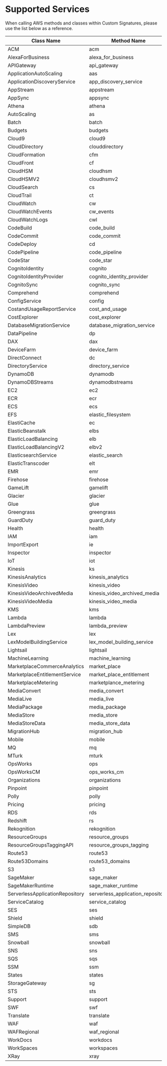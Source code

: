 # Supported Services

When calling AWS methods and classes within Custom Signatures, please use the list below as a reference.

| Class Name | Method Name |
|------------|-------------|
| ACM | acm |
| AlexaForBusiness | alexa_for_business |
| APIGateway | api_gateway |
| ApplicationAutoScaling | aas |
| ApplicationDiscoveryService | app_discovery_service |
| AppStream | appstream |
| AppSync | appsync |
| Athena | athena |
| AutoScaling | as |
| Batch | batch |
| Budgets | budgets |
| Cloud9 | cloud9 |
| CloudDirectory | clouddirectory |
| CloudFormation | cfm |
| CloudFront | cf |
| CloudHSM | cloudhsm |
| CloudHSMV2 | cloudhsmv2 |
| CloudSearch | cs |
| CloudTrail | ct |
| CloudWatch | cw |
| CloudWatchEvents | cw_events |
| CloudWatchLogs | cwl |
| CodeBuild | code_build |
| CodeCommit | code_commit |
| CodeDeploy | cd |
| CodePipeline | code_pipeline |
| CodeStar | code_star |
| CognitoIdentity | cognito |
| CognitoIdentityProvider | cognito_identity_provider |
| CognitoSync | cognito_sync |
| Comprehend | comprehend |
| ConfigService | config |
| CostandUsageReportService | cost_and_usage |
| CostExplorer | cost_explorer |
| DatabaseMigrationService | database_migration_service |
| DataPipeline | dp |
| DAX | dax |
| DeviceFarm | device_farm |
| DirectConnect | dc |
| DirectoryService | directory_service |
| DynamoDB | dynamodb |
| DynamoDBStreams | dynamodbstreams |
| EC2 | ec2 |
| ECR | ecr |
| ECS | ecs |
| EFS | elastic_filesystem |
| ElastiCache | ec |
| ElasticBeanstalk | elbs |
| ElasticLoadBalancing | elb |
| ElasticLoadBalancingV2 | elbv2 |
| ElasticsearchService | elastic_search |
| ElasticTranscoder | elt |
| EMR | emr |
| Firehose | firehose |
| GameLift | gamelift |
| Glacier | glacier |
| Glue | glue |
| Greengrass | greengrass |
| GuardDuty | guard_duty |
| Health | health |
| IAM | iam |
| ImportExport | ie |
| Inspector | inspector |
| IoT | iot |
| Kinesis | ks |
| KinesisAnalytics | kinesis_analytics |
| KinesisVideo | kinesis_video |
| KinesisVideoArchivedMedia | kinesis_video_archived_media |
| KinesisVideoMedia | kinesis_video_media |
| KMS | kms |
| Lambda | lambda |
| LambdaPreview | lambda_preview |
| Lex | lex |
| LexModelBuildingService | lex_model_building_service |
| Lightsail | lightsail |
| MachineLearning | machine_learning |
| MarketplaceCommerceAnalytics | market_place |
| MarketplaceEntitlementService | market_place_entitlement |
| MarketplaceMetering | marketplance_metering |
| MediaConvert | media_convert |
| MediaLive | media_live |
| MediaPackage | media_package |
| MediaStore | media_store |
| MediaStoreData | media_store_data |
| MigrationHub | migration_hub |
| Mobile | mobile |
| MQ | mq |
| MTurk | mturk |
| OpsWorks | ops |
| OpsWorksCM | ops_works_cm |
| Organizations | organizations |
| Pinpoint | pinpoint |
| Polly | polly |
| Pricing | pricing |
| RDS | rds |
| Redshift | rs |
| Rekognition | rekognition |
| ResourceGroups | resource_groups |
| ResourceGroupsTaggingAPI | resource_groups_tagging |
| Route53 | route53 |
| Route53Domains | route53_domains |
| S3 | s3 |
| SageMaker | sage_maker |
| SageMakerRuntime | sage_maker_runtime |
| ServerlessApplicationRepository | serverless_application_repository |
| ServiceCatalog | service_catalog |
| SES | ses |
| Shield | shield |
| SimpleDB | sdb |
| SMS | sms |
| Snowball | snowball |
| SNS | sns |
| SQS | sqs |
| SSM | ssm |
| States | states |
| StorageGateway | sg |
| STS | sts |
| Support | support |
| SWF | swf |
| Translate | translate |
| WAF | waf |
| WAFRegional | waf_regional |
| WorkDocs | workdocs |
| WorkSpaces | workspaces |
| XRay | xray |
